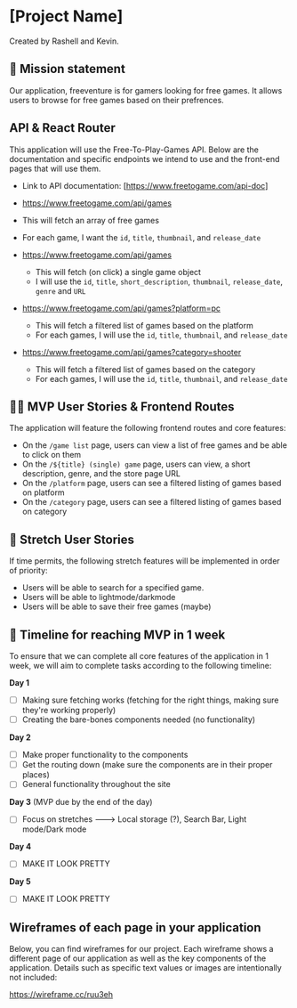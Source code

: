 # [Project Name]

Created by Rashell and Kevin.

## 🚀 Mission statement

Our application, freeventure is for gamers looking for free games. It allows users to browse for free games based on their prefrences.

## API & React Router

This application will use the Free-To-Play-Games API. Below are the documentation and specific endpoints we intend to use and the front-end pages that will use them.

- Link to API documentation: [https://www.freetogame.com/api-doc]

-  https://www.freetogame.com/api/games
  - This will fetch an array of free games
  - For each game, I want the `id`, `title`, `thumbnail`, and `release_date`
- https://www.freetogame.com/api/games
  - This will fetch (on click) a single game object
  - I will use the `id`, `title`, `short_description`, `thumbnail`, `release_date`, `genre` and `URL`
- https://www.freetogame.com/api/games?platform=pc
  - This will fetch a filtered list of games based on the platform
  - For each games, I will use the `id`, `title`, `thumbnail`, and `release_date`
- https://www.freetogame.com/api/games?category=shooter
  - This will fetch a filtered list of games based on the category
  - For each games, I will use the `id`, `title`, `thumbnail`, and `release_date`

## 👩‍💻 MVP User Stories & Frontend Routes

The application will feature the following frontend routes and core features:

* On the `/game list` page, users can view a list of free games and be able to click on them
* On the `/${title} (single) game` page, users can view, a short description, genre, and the store page URL 
* On the `/platform` page, users can see a filtered listing of games based on platform
* On the `/category` page, users can see a filtered listing of games based on category

## 🤔 Stretch User Stories

If time permits, the following stretch features will be implemented in order of priority:

* Users will be able to search for a specified game. 
* Users will be able to lightmode/darkmode
* Users will be able to save their free games (maybe)

## 📆 Timeline for reaching MVP in 1 week

To ensure that we can complete all core features of the application in 1 week, we will aim to complete tasks according to the following timeline:

**Day 1**
- [ ] Making sure fetching works (fetching for the right things, making sure they're working properly) 
- [ ] Creating the bare-bones components needed (no functionality) 

**Day 2**
- [ ] Make proper functionality to the components 
- [ ] Get the routing down (make sure the components are in their proper places)
- [ ] General functionality throughout the site

**Day 3** (MVP due by the end of the day)
- [ ] Focus on stretches ---> Local storage (?), Search Bar, Light mode/Dark mode

**Day 4**
- [ ] MAKE IT LOOK PRETTY

**Day 5**
- [ ] MAKE IT LOOK PRETTY

## Wireframes of each page in your application

Below, you can find wireframes for our project. Each wireframe shows a different page of our application as well as the key components of the application. Details such as specific text values or images are intentionally not included:

https://wireframe.cc/ruu3eh

